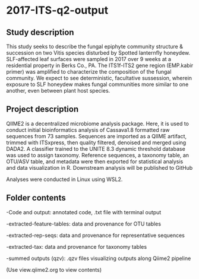 # 2017-ITS-q2-output


## Study description 

This study seeks to describe the fungal epiphyte community structure & succession on
two Vitis species disturbed by Spotted lanternfly honeydew. SLF-affected leaf 
surfaces were sampled in 2017 over 9 weeks at a residential property in Berks Co., PA. 
The ITS1f-ITS2 gene region (EMP.kabir primer) was amplified to characterize the 
composition of the fungal community. We expect to see deterministic, facultative 
sussession, wherein exposure to SLF honeydew makes fungal communities more similar to 
one another, even between plant host species. 

## Project description

QIIME2 is a decentralized microbiome analysis package. Here, it is used to conduct 
initial bioinformatics analysis of Cassava1.8 formatted raw sequences from 73 samples.
Sequences are imported as a QIIME artifact, trimmed with ITSxpress, then quality 
filtered, denoised and merged using DADA2. A classifier trained to the UNITE 8.3 
dynamic threshold database was used to assign taxonomy. Reference sequences, a 
taxonomy table, an OTU/ASV table, and metadata were then exported for statistical 
analysis and data visualization in R. Downstream analysis will be published to GitHub 

Analyses were conducted in Linux using WSL2.

## Folder contents

-Code and output: annotated code, .txt file with terminal output

-extracted-feature-tables: data and provenance for OTU tables

-extracted-rep-seqs: data and provenance for representative sequences

-extracted-tax: data and provenance for taxonomy tables

-summed outputs (qzv): .qzv files visualizing outputs along Qiime2 pipeline 
  
  (Use view.qiime2.org to view contents) 
